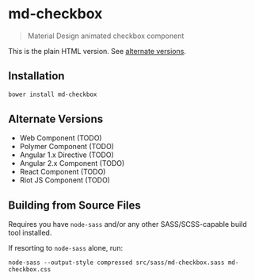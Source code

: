 # md-checkbox
> Material Design animated checkbox component

This is the plain HTML version. See [alternate versions](#alternate-versions).

## Installation
```bash
bower install md-checkbox
```

## Alternate Versions

* Web Component (TODO)
* Polymer Component (TODO)
* Angular 1.x Directive (TODO)
* Angular 2.x Component (TODO)
* React Component (TODO)
* Riot JS Component (TODO)

## Building from Source Files
Requires you have `node-sass` and/or any other SASS/SCSS-capable build tool installed.

If resorting to `node-sass` alone, run:
```
node-sass --output-style compressed src/sass/md-checkbox.sass md-checkbox.css
```
